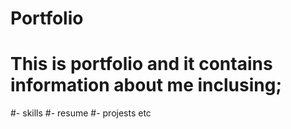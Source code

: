 # Portfolio
# This is portfolio and it contains information about me inclusing;
#- skills
#- resume
#- projests
etc
